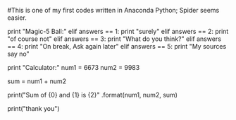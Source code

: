 #This is one of my first codes written in Anaconda Python; Spider seems easier. 

print "Magic-5 Ball:"
elif answers == 1:
print "surely"
elif answers == 2:
print "of course not"
elif answers == 3:
print "What do you think?"
elif answers == 4:
print "On break, Ask again later"
elif answers == 5:
print "My sources say no"

print "Calculator:"
num1 = 6673
num2 = 9983
  

sum = num1 + num2 
  
 
print("Sum of {0} and {1} is {2}" .format(num1, num2, sum)

print("thank you")
